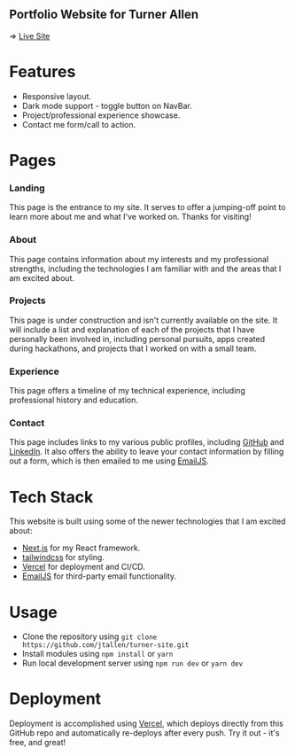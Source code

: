 ## Portfolio Website for Turner Allen

⇒ [Live Site](www.turnerallen.dev/)

# Features

- Responsive layout.
- Dark mode support - toggle button on NavBar.
- Project/professional experience showcase.
- Contact me form/call to action.

# Pages

<!-- Note: The following sections use h3 subheaders, if I add pictures back in, I should consider using h2 subheaders. -->

### Landing

This page is the entrance to my site. It serves to offer a jumping-off point to learn more about me and what I've worked on. Thanks for visiting!

<!--
# Remove completely or replace with pictures of my own
![Hompage](https://github.com/manuarora700/simple-developer-portfolio-website/blob/main/demo-images/home.png)
-->

### About

This page contains information about my interests and my professional strengths, including the technologies I am familiar with and the areas that I am excited about.

<!--
# Remove completely or replace with pictures of my own
![Hompage](https://github.com/manuarora700/simple-developer-portfolio-website/blob/main/demo-images/about.png)
-->

### Projects

This page is under construction and isn't currently available on the site. It will include a list and explanation of each of the projects that I have personally been involved in, including personal pursuits, apps created during hackathons, and projects that I worked on with a small team.

<!--
# Remove completely or replace with pictures of my own
![Hompage](https://github.com/manuarora700/simple-developer-portfolio-website/blob/main/demo-images/projects.png)
-->

### Experience

This page offers a timeline of my technical experience, including professional history and education.

<!--
# Remove completely or replace with pictures of my own
![Hompage](https://github.com/manuarora700/simple-developer-portfolio-website/blob/main/demo-images/experience.png)
-->

### Contact

This page includes links to my various public profiles, including [GitHub](https://github.com/jtallen) and [LinkedIn](https://www.linkedin.com/in/jturnerallen/). It also offers the ability to leave your contact information by filling out a form, which is then emailed to me using [EmailJS](https://www.emailjs.com/).

<!--
# Remove completely or replace with pictures of my own
![Hompage](https://github.com/manuarora700/simple-developer-portfolio-website/blob/main/demo-images/contact.png)
-->

# Tech Stack

This website is built using some of the newer technologies that I am excited about:

- [Next.js](https://nextjs.org) for my React framework.
- [tailwindcss](https://tailwindcss.com) for styling.
- [Vercel](https://vercel.com) for deployment and CI/CD.
- [EmailJS](https://www.emailjs.com/) for third-party email functionality.

# Usage

- Clone the repository using `git clone https://github.com/jtallen/turner-site.git`
- Install modules using `npm install` or `yarn`
- Run local development server using `npm run dev` or `yarn dev`

# Deployment

Deployment is accomplished using [Vercel](https://vercel.com), which deploys directly from this GitHub repo and automatically re-deploys after every push. Try it out - it's free, and great!
